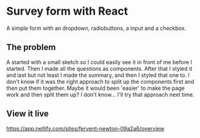 # Survey form with React

A simple form with an dropdown, radiobuttons, a input and a checkbox. 

## The problem

A started with a small sketch so I could easily see it in front of me before I started. Then I made all the questions as components. After that I styled it and last but not least I made the summary, and then I styled that one to. 
I don't know if it was the right approach to split up the components first and then put them together. Maybe it would been 'easier' to make the page work and then split them up? I don't know... I'll try that approach next time. 

## View it live

https://app.netlify.com/sites/fervent-newton-09a2a6/overview
